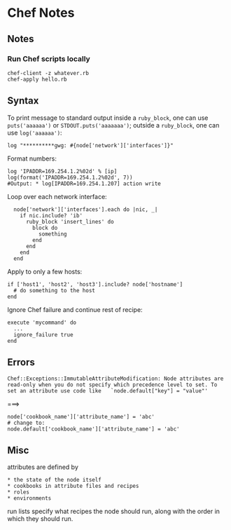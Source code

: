 # Chef Notes

## Notes

### Run Chef scripts locally

```
chef-client -z whatever.rb
chef-apply hello.rb
```

## Syntax

To print message to standard output inside a `ruby_block`, one can use `puts('aaaaaa')` or `STDOUT.puts('aaaaaaa')`; outside a `ruby_block`, one can use `log('aaaaaa')`:

```
log "**********gwg: #{node['network']['interfaces']}"
```

Format numbers:

```
log 'IPADDR=169.254.1.2%02d' % [ip]
log(format('IPADDR=169.254.1.2%02d', 7))
#Output: * log[IPADDR=169.254.1.207] action write
```

Loop over each network interface:

```
  node['network']['interfaces'].each do |nic, _|
    if nic.include? 'ib'
      ruby_block 'insert_lines' do
        block do
          something
        end
      end
    end
  end
```

Apply to only a few hosts:

```
if ['host1', 'host2', 'host3'].include? node['hostname']
  # do something to the host
end
```

Ignore Chef failure and continue rest of recipe:

```
execute 'mycommand' do
  ...
  ignore_failure true
end
```

## Errors

```
Chef::Exceptions::ImmutableAttributeModification: Node attributes are read-only when you do not specify which precedence level to set. To set an attribute use code like   `node.default["key"] = "value"'
```

===>

```
node['cookbook_name']['attribute_name'] = 'abc'
# change to:
node.default['cookbook_name']['attribute_name'] = 'abc'
```

## Misc

attributes are defined by

    * the state of the node itself
    * cookbooks in attribute files and recipes
    * roles
    * environments

run lists specify what recipes the node should run, along with the order in which they should run.


